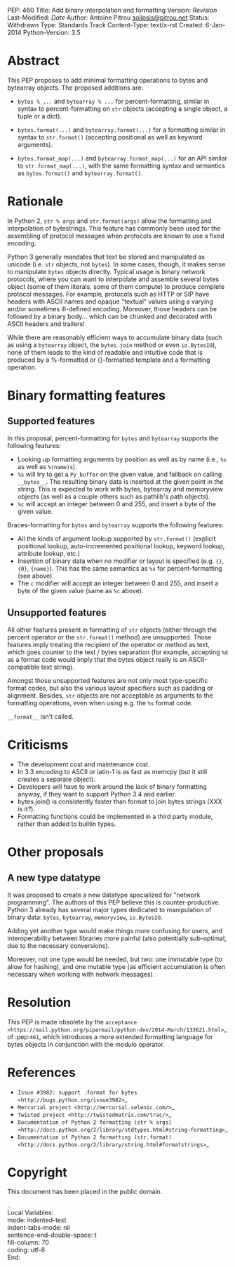 PEP: 460
Title: Add binary interpolation and formatting
Version: $Revision$
Last-Modified: $Date$
Author: Antoine Pitrou <solipsis@pitrou.net>
Status: Withdrawn
Type: Standards Track
Content-Type: text/x-rst
Created: 6-Jan-2014
Python-Version: 3.5


Abstract
========

This PEP proposes to add minimal formatting operations to bytes and
bytearray objects.  The proposed additions are:

* ``bytes % ...`` and ``bytearray % ...`` for percent-formatting,
  similar in syntax to percent-formatting on ``str`` objects
  (accepting a single object, a tuple or a dict).

* ``bytes.format(...)`` and ``bytearray.format(...)`` for a formatting
  similar in syntax to ``str.format()`` (accepting positional as well as
  keyword arguments).

* ``bytes.format_map(...)`` and ``bytearray.format_map(...)`` for an
  API similar to ``str.format_map(...)``, with the same formatting
  syntax and semantics as ``bytes.format()`` and ``bytearray.format()``.


Rationale
=========

In Python 2, ``str % args`` and ``str.format(args)`` allow the formatting
and interpolation of bytestrings.  This feature has commonly been used
for the assembling of protocol messages when protocols are known to use
a fixed encoding.

Python 3 generally mandates that text be stored and manipulated as unicode
(i.e. ``str`` objects, not ``bytes``).  In some cases, though, it makes
sense to manipulate ``bytes`` objects directly.  Typical usage is binary
network protocols, where you can want to interpolate and assemble several
bytes object (some of them literals, some of them compute) to produce
complete protocol messages.  For example, protocols such as HTTP or SIP
have headers with ASCII names and opaque "textual" values using a varying
and/or sometimes ill-defined encoding.  Moreover, those headers can be
followed by a binary body... which can be chunked and decorated with ASCII
headers and trailers!

While there are reasonably efficient ways to accumulate binary data
(such as using a ``bytearray`` object, the ``bytes.join`` method or
even ``io.BytesIO``), none of them leads to the kind of readable and
intuitive code that is produced by a %-formatted or {}-formatted template
and a formatting operation.


Binary formatting features
==========================

Supported features
------------------

In this proposal, percent-formatting for ``bytes`` and ``bytearray``
supports the following features:

* Looking up formatting arguments by position as well as by name (i.e.,
  ``%s`` as well as ``%(name)s``).
* ``%s`` will try to get a ``Py_buffer`` on the given value, and fallback
  on calling ``__bytes__``.  The resulting binary data is inserted at
  the given point in the string.  This is expected to work with bytes,
  bytearray and memoryview objects (as well as a couple others such
  as pathlib's path objects).
* ``%c`` will accept an integer between 0 and 255, and insert a byte of the
  given value.

Braces-formatting for ``bytes`` and ``bytearray`` supports the following
features:

* All the kinds of argument lookup supported by ``str.format()`` (explicit
  positional lookup, auto-incremented positional lookup, keyword lookup,
  attribute lookup, etc.)
* Insertion of binary data when no modifier or layout is specified
  (e.g. ``{}``, ``{0}``, ``{name}``).  This has the same semantics as
  ``%s`` for percent-formatting (see above).
* The ``c`` modifier will accept an integer between 0 and 255, and insert a
  byte of the given value (same as ``%c`` above).

Unsupported features
--------------------

All other features present in formatting of ``str`` objects (either
through the percent operator or the ``str.format()`` method) are
unsupported.  Those features imply treating the recipient of the
operator or method as text, which goes counter to the text / bytes
separation (for example, accepting ``%d`` as a format code would imply
that the bytes object really is an ASCII-compatible text string).

Amongst those unsupported features are not only most type-specific
format codes, but also the various layout specifiers such as padding
or alignment.  Besides, ``str`` objects are not acceptable as arguments
to the formatting operations, even when using e.g. the ``%s`` format code.

``__format__`` isn't called.


Criticisms
==========

* The development cost and maintenance cost.
* In 3.3 encoding to ASCII or latin-1 is as fast as memcpy (but it still
  creates a separate object).
* Developers will have to work around the lack of binary formatting anyway,
  if they want to support Python 3.4 and earlier.
* bytes.join() is consistently faster than format to join bytes strings
  (XXX *is it?*).
* Formatting functions could be implemented in a third party module,
  rather than added to builtin types.


Other proposals
===============

A new type datatype
-------------------

It was proposed to create a new datatype specialized for "network
programming".  The authors of this PEP believe this is counter-productive.
Python 3 already has several major types dedicated to manipulation of
binary data: ``bytes``, ``bytearray``, ``memoryview``, ``io.BytesIO``.

Adding yet another type would make things more confusing for users, and
interoperability between libraries more painful (also potentially
sub-optimal, due to the necessary conversions).

Moreover, not one type would be needed, but two: one immutable type (to
allow for hashing), and one mutable type (as efficient accumulation is
often necessary when working with network messages).


Resolution
==========

This PEP is made obsolete by the `acceptance
<https://mail.python.org/pipermail/python-dev/2014-March/133621.html>`_
of :pep:`461`, which introduces a more extended formatting language for
bytes objects in conjunction with the modulo operator.


References
==========

* `Issue #3982: support .format for bytes
  <http://bugs.python.org/issue3982>`_
* `Mercurial project
  <http://mercurial.selenic.com/>`_
* `Twisted project
  <http://twistedmatrix.com/trac/>`_
* `Documentation of Python 2 formatting (str % args)
  <http://docs.python.org/2/library/stdtypes.html#string-formatting>`_
* `Documentation of Python 2 formatting (str.format)
  <http://docs.python.org/2/library/string.html#formatstrings>`_

Copyright
=========

This document has been placed in the public domain.



..  
   Local Variables:  
   mode: indented-text  
   indent-tabs-mode: nil  
   sentence-end-double-space: t  
   fill-column: 70  
   coding: utf-8  
   End:  
